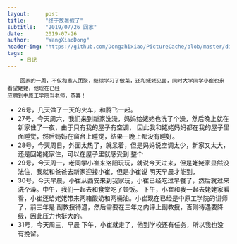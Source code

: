 ```yaml
---
layout:     post
title:      "终于放暑假了"
subtitle:   "2019/07/26 回家"
date:       2019-07-26
author:     "WangXiaoDong"
header-img: "https://github.com/Dongzhixiao/PictureCache/blob/master/diaryPic/20190726.jpg?raw=true"
tags:
    - 日记
---
```



```
    回家的一周，不仅和家人团聚，继续学习了做菜，还和姥姥见面，同时大学同学小崔也来看望姥姥，他现在已经
应聘到中原工学院当老师，恭喜！
```

- 26号，几天做了一天的火车，和腾飞一起。
- 27号，今天周六，我们来到新家洗澡，妈妈给姥姥也洗了个澡，然后晚上就在新家住了一夜，由于只有我的屋子有空调，
因此我和姥姥妈妈都在我的屋子里面睡觉，然后妈妈在窗台上睡觉，结果一晚上都没有睡好。
- 28号，今天周日，外面太热了，就呆着，但是妈妈说空调太少，新家又太大，还是回姥姥家住，可以在屋子里就感受到
整个
- 29号，今天周一，老同学小崔来洛阳玩玩，就说今天过来，但是姥姥家显然没法住，我就和爸爸去新家迎接小崔，但是小崔说
明天早晨才能到，
- 30号，今天早晨，小崔从西安来到我家玩，小崔已经吃过早餐了，然后就过来洗个澡。中午，我们一起去和食堂吃了顿饭。
下午，小崔和我一起去姥姥家看看，小崔还给姥姥带来两箱酸奶和两桶油。小崔现在已经是中原工学院的讲师了，前三年是
副教授待遇，然后需要在三年之内评上副教授，否则待遇要降级，因此压力也挺大的。
- 31号，今天周三，早晨
下午，小崔就走了，他到学校还有任务，所以我也没有挽留。
